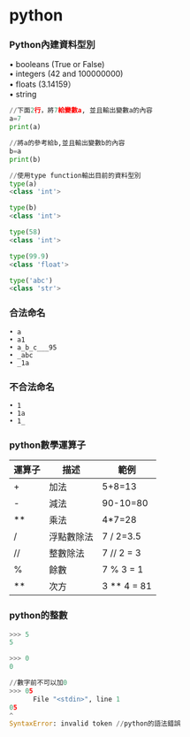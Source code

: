 # python
### Python內建資料型別  
• booleans (True or False)  
• integers (42 and 100000000)  
• floats (3.14159）  
• string  

```python
//下面2行，將7給變數a, 並且輸出變數a的內容
a=7
print(a)

//將a的參考給b,並且輸出變數b的內容
b=a
print(b)

//使用type function輸出目前的資料型別
type(a) 
<class 'int'>

type(b)
<class 'int'>

type(58)
<class 'int'>

type(99.9)
<class 'float'>

type('abc')
<class 'str'>

```

### 合法命名  

```
• a  
• a1  
• a_b_c___95  
• _abc  
• _1a  
```
### 不合法命名  

```
• 1 
• 1a  
• 1_  
```
### python數學運算子

運算子 | 描述  | 範例
-----| ------- | ----
| + | 加法 | 5+8=13
| - | 減法 | 90-10=80  
| ** | 乘法 | 4*7=28
| / | 浮點數除法 | 7 / 2=3.5
| // | 整數除法 | 7 // 2 = 3
| % | 餘數  | 7 % 3 = 1
| ** | 次方 |  3 ** 4 = 81

### python的整數

```python
>>> 5
5

>>> 0
0

//數字前不可以加0
>>> 05
      File "<stdin>", line 1
05
^
SyntaxError: invalid token //python的語法錯誤

```


